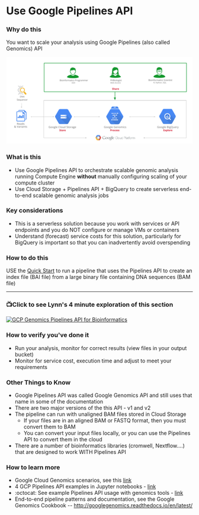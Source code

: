 # Use Google Pipelines API


### Why do this
 You want to scale your analysis using Google Pipelines (also called Genomics) API  

 [![gcp-pipelines-api](/images/gcp-pipelines-api.png)]()

### What is this
 - Use Google Pipelines API to orchestrate scalable genomic analysis running Compute Engine **without** manually configuring scaling of your compute cluster
 - Use Cloud Storage + Pipelines API + BigQuery to create serverless end-to-end scalable genomic analysis jobs

### Key considerations
 - This is a serverless solution because you work with services or API endpoints and you do NOT configure or manage VMs or containers
 - Understand (forecast) service costs for this solution, particularly for BigQuery is important so that you can inadvertently avoid overspending 

### How to do this
 USE the [Quick Start](https://cloud.google.com/genomics/quickstart) to run a pipeline that uses the Pipelines API to create an index file (BAI file) from a large binary file containing DNA sequences (BAM file)

 -----

### 📺Click to see Lynn's 4 minute exploration of this section  
[![GCP Genomics Pipelines API for Bioinformatics](http://img.youtube.com/vi/B8RABR19n8Y/0.jpg)](http://www.youtube.com/watch?v=B8RABR19n8Y "GCP Genomics Pipelines API for Bioinformatics")

### How to verify you've done it
 - Run your analysis, monitor for correct results (view files in your output bucket)
 - Monitor for service cost, execution time and adjust to meet your requirements




### Other Things to Know
 - Google Pipelines API was called Google Genomics API and still uses that name in some of the documentation
 - There are two major versions of the this API - v1 and v2
 - The pipeline can run with unaligned BAM files stored in Cloud Storage
    - If your files are in an aligned BAM or FASTQ format, then you must convert them to BAM
    - You can convert your input files locally, or you can use the Pipelines API to convert them in the cloud
 - There are a number of bioinformatics libraries (cromwell, Nextflow....) that are designed to work WITH Pipelines API

### How to learn more
 - Google Cloud Genomics scenarios, see this [link](https://cloud.google.com/genomics/docs/tutorials/)
 - 4 GCP Pipelines API examples in Jupyter notebooks - [link](https://github.com/googlegenomics/datalab-examples/tree/master/datalab/genomics)
 - :octocat: See example Pipelines API usage with genomics tools - [link](https://github.com/googlegenomics/pipelines-api-examples)
 - End-to-end pipeline patterns and documentation, see the Google Genomics Cookbook -- http://googlegenomics.readthedocs.io/en/latest/